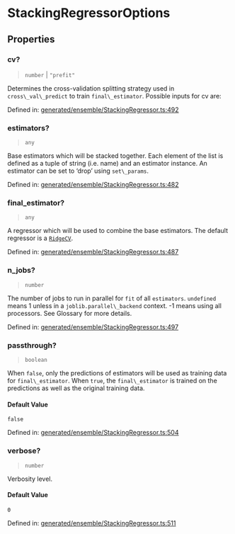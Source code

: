 # StackingRegressorOptions

## Properties

### cv?

> `number` \| `"prefit"`

Determines the cross-validation splitting strategy used in `cross\_val\_predict` to train `final\_estimator`. Possible inputs for cv are:

Defined in:  [generated/ensemble/StackingRegressor.ts:492](https://github.com/transitive-bullshit/scikit-learn-ts/blob/b59c1ff/packages/sklearn/src/generated/ensemble/StackingRegressor.ts#L492)

### estimators?

> `any`

Base estimators which will be stacked together. Each element of the list is defined as a tuple of string (i.e. name) and an estimator instance. An estimator can be set to ‘drop’ using `set\_params`.

Defined in:  [generated/ensemble/StackingRegressor.ts:482](https://github.com/transitive-bullshit/scikit-learn-ts/blob/b59c1ff/packages/sklearn/src/generated/ensemble/StackingRegressor.ts#L482)

### final\_estimator?

> `any`

A regressor which will be used to combine the base estimators. The default regressor is a [`RidgeCV`](sklearn.linear_model.RidgeCV.html#sklearn.linear_model.RidgeCV "sklearn.linear_model.RidgeCV").

Defined in:  [generated/ensemble/StackingRegressor.ts:487](https://github.com/transitive-bullshit/scikit-learn-ts/blob/b59c1ff/packages/sklearn/src/generated/ensemble/StackingRegressor.ts#L487)

### n\_jobs?

> `number`

The number of jobs to run in parallel for `fit` of all `estimators`. `undefined` means 1 unless in a `joblib.parallel\_backend` context. -1 means using all processors. See Glossary for more details.

Defined in:  [generated/ensemble/StackingRegressor.ts:497](https://github.com/transitive-bullshit/scikit-learn-ts/blob/b59c1ff/packages/sklearn/src/generated/ensemble/StackingRegressor.ts#L497)

### passthrough?

> `boolean`

When `false`, only the predictions of estimators will be used as training data for `final\_estimator`. When `true`, the `final\_estimator` is trained on the predictions as well as the original training data.

#### Default Value

`false`

Defined in:  [generated/ensemble/StackingRegressor.ts:504](https://github.com/transitive-bullshit/scikit-learn-ts/blob/b59c1ff/packages/sklearn/src/generated/ensemble/StackingRegressor.ts#L504)

### verbose?

> `number`

Verbosity level.

#### Default Value

`0`

Defined in:  [generated/ensemble/StackingRegressor.ts:511](https://github.com/transitive-bullshit/scikit-learn-ts/blob/b59c1ff/packages/sklearn/src/generated/ensemble/StackingRegressor.ts#L511)
